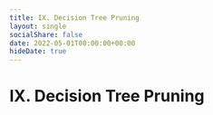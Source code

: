 ```yaml
---
title: IX. Decision Tree Pruning
layout: single
socialShare: false
date: 2022-05-01T00:00:00+00:00
hideDate: true
---
```

<!--more-->

# IX. Decision Tree Pruning
